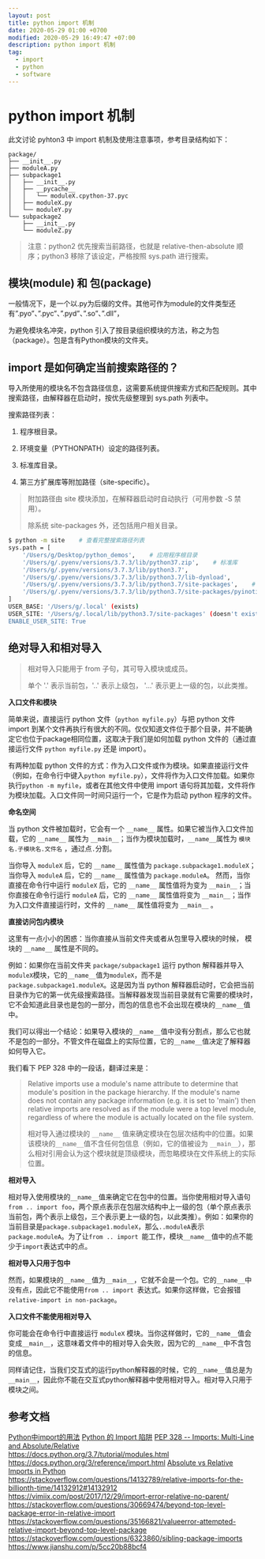 ```yaml
---
layout: post
title: python import 机制
date: 2020-05-29 01:00 +0700
modified: 2020-05-29 16:49:47 +07:00
description: python import 机制
tag:
  - import
  - python
  - software
---
```



# python import 机制

此文讨论 pyhton3 中 import 机制及使用注意事项，参考目录结构如下：

```
package/
├── __init__.py
├── moduleA.py
├── subpackage1
│   ├── __init__.py
│   ├── __pycache__
│   │   └── moduleX.cpython-37.pyc
│   ├── moduleX.py
│   └── moduleY.py
└── subpackage2
    ├── __init__.py
    └── moduleZ.py
```

> 注意：python2 优先搜索当前路径，也就是 relative-then-absolute 顺序；python3 移除了该设定，严格按照 sys.path 进行搜索。



## 模块(module) 和 包(package)

一般情况下，是一个以.py为后缀的文件。其他可作为module的文件类型还有”.pyo”、”.pyc”、”.pyd”、”.so”、”.dll”，

为避免模块名冲突，python 引入了按目录组织模块的方法，称之为包（package）。包是含有Python模块的文件夹。


## import 是如何确定当前搜索路径的？

导入所使用的模块名不包含路径信息，这需要系统提供搜索方式和匹配规则。其中搜索路径，由解释器在启动时，按优先级整理到 sys.path 列表中。

搜索路径列表：

1. 程序根目录。

2. 环境变量（PYTHONPATH）设定的路径列表。

3. 标准库目录。

4. 第三方扩展库等附加路径（site-specific）。

> 附加路径由 site 模块添加，在解释器启动时自动执行（可用参数 -S 禁用）。
>
> 除系统 site-packages 外，还包括用户相关目录。

```bash
$ python -m site    # 查看完整搜索路径列表
sys.path = [
    '/Users/g/Desktop/python_demos',    # 应用程序根目录
    '/Users/g/.pyenv/versions/3.7.3/lib/python37.zip',    # 标准库
    '/Users/g/.pyenv/versions/3.7.3/lib/python3.7',
    '/Users/g/.pyenv/versions/3.7.3/lib/python3.7/lib-dynload',
    '/Users/g/.pyenv/versions/3.7.3/lib/python3.7/site-packages',    # 系统扩展库目录
    '/Users/g/.pyenv/versions/3.7.3/lib/python3.7/site-packages/pyinotify-0.9.6-py3.7-macosx-10.14-x86_64.egg',
]
USER_BASE: '/Users/g/.local' (exists)
USER_SITE: '/Users/g/.local/lib/python3.7/site-packages' (doesn't exist)
ENABLE_USER_SITE: True

```



## 绝对导入和相对导入

> 相对导入只能用于 from 子句，其可导入模块或成员。
>
> 单个  '.' 表示当前包，'..' 表示上级包， '...' 表示更上一级的包，以此类推。

**入口文件和模块**

简单来说，直接运行 python 文件（`python myfile.py`）与把 python 文件 import 到某个文件再执行有很大的不同。仅仅知道文件位于那个目录，并不能确定它也位于package相同位置，这取决于我们是如何加载 python 文件的（通过直接运行文件 `python myfile.py` 还是 import）。

有两种加载 python 文件的方式：作为入口文件或作为模块。如果直接运行文件（例如，在命令行中键入`python myfile.py`），文件将作为入口文件加载。如果你执行`python -m myfile`，或者在其他文件中使用 import 语句将其加载，文件将作为模块加载。入口文件同一时间只运行一个，它是作为启动 python 程序的文件。



**命名空间**

当 python 文件被加载时，它会有一个 `__name__` 属性。如果它被当作入口文件加载，它的 `__name__` 属性为 `__main__`；当作为模块加载时，`__name__`属性为 `模块名.子模块名.文件名` ，通过点`.`分割。

当你导入 `moduleX` 后，它的 `__name__` 属性值为 `package.subpackage1.moduleX`；当你导入 `moduleA` 后，它的 `__name__` 属性值为 `package.moduleA`。  然而，当你直接在命令行中运行 `moduleX` 后，它的 `__name__` 属性值将为变为 `__main__`；当你直接在命令行运行 `moduleA` 后，它的 `__name__` 属性值将变为 `__main__`；当作为入口文件直接运行时，文件的 `__name__` 属性值将变为 `__main__` 。



**直接访问包内模块**

这里有一点小小的困惑：当你直接从当前文件夹或者从包里导入模块的时候， 模块的 `__name__` 属性是不同的。

例如：如果你在当前文件夹 `package/subpackage1` 运行 python 解释器并导入`moduleX`模块，它的`__name__`值为`moduleX`，而不是`package.subpackage1.moduleX`。这是因为当 python 解释器启动时，它会把当前目录作为它的第一优先级搜索路径。当解释器发现当前目录就有它需要的模块时，它不会知道此目录也是包的一部分，而包的信息也不会出现在模块的`__name__`值中。

我们可以得出一个结论：如果导入模块的`__name__`值中没有分割点，那么它也就不是包的一部分。不管文件在磁盘上的实际位置，它的`__name__`值决定了解释器如何导入它。

我们看下 PEP 328 中的一段话，翻译过来是：

> Relative imports use a module's name attribute to determine that module's position in the package hierarchy. If the module's name does not contain any package information (e.g. it is set to 'main') then relative imports are resolved as if the module were a top level module, regardless of where the module is actually located on the file system.
>
> 相对导入通过模块的 `__name__` 值来确定模块在包层次结构中的位置。如果该模块的`__name__`值不含任何包信息（例如，它的值被设为 `__main__`），那么相对引用会认为这个模块就是顶级模块，而忽略模块在文件系统上的实际位置。



**相对导入**

相对导入使用模块的`__name__`值来确定它在包中的位置。当你使用相对导入语句`from .. import foo`，两个原点表示在包层次结构中上一级的包（单个原点表示当前包，两个表示上级包，三个表示更上一级的包，以此类推）。例如：如果你的当前目录是`package.subpackage1.moduleX`，那么`..moduleA`表示`package.moduleA`。为了让`from .. import `能工作，模块`__name__`值中的点不能少于`import`表达式中的点。



**相对导入只用于包中**

然而，如果模块的`__name__`值为`__main__`，它就不会是一个包。它的`__name__`中没有点，因此它不能使用`from .. import `表达式。如果你这样做，它会报错`relative-import in non-package`。



**入口文件不能使用相对导入**

你可能会在命令行中直接运行 `moduleX` 模块。当你这样做时，它的`__name__`值会变成`__main__`，这意味着文件中的相对导入会失败，因为它的`__name__`中不含包的信息。

同样请记住，当我们交互式的运行python解释器的时候，它的`__name__`值总是为`__main__`，因此你不能在交互式python解释器中使用相对导入。相对导入只用于模块之间。



## 参考文档

[Python中import的用法](https://zhuanlan.zhihu.com/p/63143493)
[Python 的 Import 陷阱](https://medium.com/pyladies-taiwan/python-的-import-陷阱-3538e74f57e3)
[PEP 328 -- Imports: Multi-Line and Absolute/Relative](https://www.python.org/dev/peps/pep-0328/)  
https://docs.python.org/3.7/tutorial/modules.html
https://docs.python.org/3/reference/import.html
[Absolute vs Relative Imports in Python](https://realpython.com/absolute-vs-relative-python-imports/)  
https://stackoverflow.com/questions/14132789/relative-imports-for-the-billionth-time/14132912#14132912
https://vimiix.com/post/2017/12/29/import-error-relative-no-parent/
https://stackoverflow.com/questions/30669474/beyond-top-level-package-error-in-relative-import
https://stackoverflow.com/questions/35166821/valueerror-attempted-relative-import-beyond-top-level-package
https://stackoverflow.com/questions/6323860/sibling-package-imports
https://www.jianshu.com/p/5cc20b88bcf4
